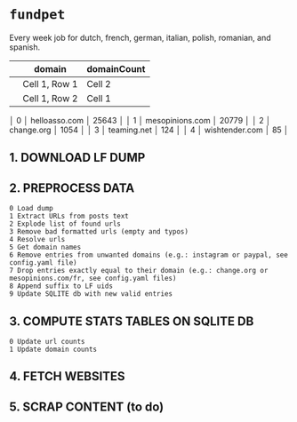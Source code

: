 # `fundpet`

Every week job for dutch, french,  german, italian, polish, romanian, and spanish.

|   | domain          | domainCount |
|---| --------------- | ----------- |
|   | Cell 1, Row 1   | Cell 2      |
|   | Cell 1, Row 2   | Cell 1      |
│ 0 │ helloasso.com   │ 25643       │
│ 1 │ mesopinions.com │ 20779       │
│ 2 │ change.org      │ 1054        │
│ 3 │ teaming.net     │ 124         │
│ 4 │ wishtender.com  │ 85          │

## 1. DOWNLOAD LF DUMP

## 2. PREPROCESS DATA
 
```
0 Load dump
1 Extract URLs from posts text
2 Explode list of found urls
3 Remove bad formatted urls (empty and typos)
4 Resolve urls
5 Get domain names
6 Remove entries from unwanted domains (e.g.: instagram or paypal, see config.yaml file)
7 Drop entries exactly equal to their domain (e.g.: change.org or mesopinions.com/fr, see config.yaml files)
8 Append suffix to LF uids
9 Update SQLITE db with new valid entries
```

## 3. COMPUTE STATS TABLES ON SQLITE DB

```
0 Update url counts
1 Update domain counts
```

## 4. FETCH WEBSITES

## 5. SCRAP CONTENT (to do)
